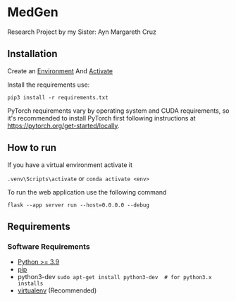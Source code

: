 # MedGen
Research Project by my Sister: Ayn Margareth Cruz

## Installation

Create an [Environment](https://flask.palletsprojects.com/en/3.0.x/installation/#create-an-environment) And [Activate](https://flask.palletsprojects.com/en/3.0.x/installation/#activate-the-environment)

Install the requirements use:

`pip3 install -r requirements.txt`

PyTorch requirements vary by operating system and CUDA requirements, so it's recommended to install PyTorch first following instructions at https://pytorch.org/get-started/locally.

## How to run

If you have a virtual environment activate it

`.venv\Scripts\activate`
or
`conda activate <env>`

To run the web application use the following command

`flask --app server run --host=0.0.0.0 --debug`


## Requirements
### Software Requirements

- [Python >= 3.9](http://docs.python-guide.org/en/latest/starting/installation/)
- [pip](https://pip.pypa.io/en/stable/installation/)
- python3-dev `sudo apt-get install python3-dev  # for python3.x installs`
- [virtualenv](https://flask.palletsprojects.com/en/3.0.x/installation/#) (Recommended)
